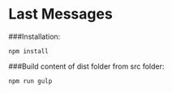 Last Messages
========

###Installation:

```
npm install
```

###Build content of dist folder from src folder:

```
npm run gulp
```

